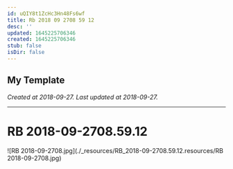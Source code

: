```yaml
---
id: uQIY8t1ZcHc3Hn48Fs6wf
title: Rb 2018 09 2708 59 12
desc: ''
updated: 1645225706346
created: 1645225706346
stub: false
isDir: false
---
```

My Template
---

_Created at 2018-09-27._
_Last updated at 2018-09-27._




---

# RB 2018-09-2708.59.12


![RB 2018-09-2708.jpg](./_resources/RB_2018-09-2708.59.12.resources/RB 2018-09-2708.jpg)

